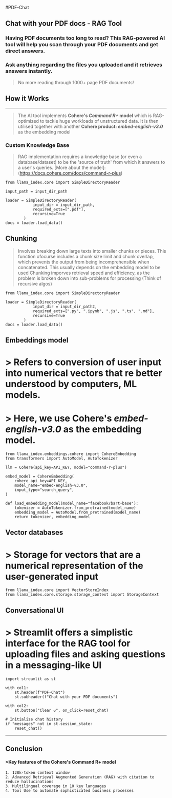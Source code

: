 #PDF-Chat
## Chat with your PDF docs - RAG Tool

### Having PDF documents too long to read? This RAG-powered AI tool will help you scan through your PDF documents and get direct answers.
### Ask anything regarding the files you uploaded and it retrieves answers instantly. 

> No more reading through 1000+ page PDF documents! 


## **How it Works**
-----------------------
> The AI tool implements **Cohere's *Command R+* model** which is RAG-optimized to tackle huge workloads of unstructured data.
> It is then utilised together with another **Cohere product: *embed-english-v3.0*** as the embedding model


### Custom Knowledge Base
> RAG implementation requires a knowledge base (or even a database/dataset) to be the 'source of truth' from which it answers to a user's queries.
> [More about the model]: (https://docs.cohere.com/docs/command-r-plus)

```
from llama_index.core import SimpleDirectoryReader

input_path = input_dir_path

loader = SimpleDirectoryReader(
            input_dir = input_dir_path,
            required_exts=[".pdf"],
            recursive=True
        )
docs = loader.load_data()
```


## Chunking
> Involves breaking down large texts into smaller chunks or pieces. This function ofocurse includes a chunk size limit and chunk overlap, which prevents the output from being incomprehensible when concatenated.
> This usually depends on the embedding model to be used
> Chunking imporves retrieval speed and efficiency, as the problem is broken down into sub-problems for processing (Think of recursive algos)

```
from llama_index.core import SimpleDirectoryReader

loader = SimpleDirectoryReader(
            input_dir = input_dir_path2,
            required_exts=[".py", ".ipynb", ".js", ".ts", ".md"],
            recursive=True
        )
docs = loader.load_data()
```



## Embeddings model
# > Refers to conversion of user input into numerical vectors that re better understood by computers, ML models.
# > Here, we use Cohere's *embed-english-v3.0* as the embedding model. 
[More on the embedding model]: (https://cohere.com/blog/introducing-embed-v3)

```
from llama_index.embeddings.cohere import CohereEmbedding
from transformers import AutoModel, AutoTokenizer

llm = Cohere(api_key=API_KEY, model="command-r-plus")

embed_model = CohereEmbedding(
    cohere_api_key=API_KEY,
    model_name="embed-english-v3.0",
    input_type="search_query",
)

def load_embedding_model(model_name="facebook/bart-base"):
    tokenizer = AutoTokenizer.from_pretrained(model_name)
    embedding_model = AutoModel.from_pretrained(model_name)
    return tokenizer, embedding_model
```

 
## Vector databases
# > Storage for vectors that are a numerical representation of the user-generated input

```
from llama_index.core import VectorStoreIndex
from llama_index.core.storage.storage_context import StorageContext

```

## Conversational UI
# > **Streamlit** offers a simplistic interface for the RAG tool for uploading files and asking questions in a messaging-like UI

```
import streamlit as st

with col1:
    st.header(f"PDF-Chat")
    st.subheader(f"Chat with your PDF documents")

with col2:
    st.button("Clear ↺", on_click=reset_chat)

# Initialize chat history
if "messages" not in st.session_state:
    reset_chat()

```
-----------
## Conclusion

#### >Key features of the Cohere's Command R+ model
    1. 128k-token context window
    2. Advanced Retrieval Augmented Generation (RAG) with citation to reduce hallucinations
    3. Multilingual coverage in 10 key languages
    4. Tool Use to automate sophisticated business processes
    
 

